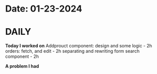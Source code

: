 # Date: 01-23-2024

# DAILY

**Today I worked on** 
Addprouct component: design and some logic - 2h
orders: fetch, and edit - 2h
separating and rewriting form search component - 2h

**A problem I had**